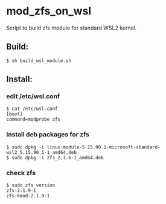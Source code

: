 # mod_zfs_on_wsl
Script to build zfs module for standard WSL2 kernel.

## Build:
```
$ sh build_wsl_module.sh
```

## Install:

### edit /etc/wsl.conf
```
$ cat /etc/wsl.conf
[boot]
command=modprobe zfs
```

### install deb packages for zfs
```
$ sudo dpkg -i linux-module-5.15.90.1-microsoft-standard-wsl2_5.15.90.1-1_amd64.deb
$ sudo dpkg -i zfs_2.1.6-1_amd64.deb
```

### check zfs
```
$ sudo zfs version
zfs-2.1.9-1
zfs-kmod-2.1.9-1
```
